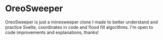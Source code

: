 # OreoSweeper

OreoSweeper is just a minesweeper clone I made to better understand and practice Svelte, coordinates in code and flood fill algorithms. I'm open to code improvements and explanations, thanks!
